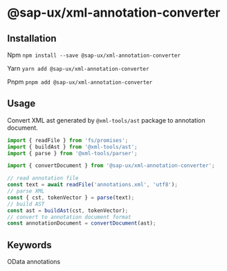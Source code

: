 # @sap-ux/xml-annotation-converter 

## Installation
Npm
`npm install --save @sap-ux/xml-annotation-converter`

Yarn
`yarn add @sap-ux/xml-annotation-converter `

Pnpm
`pnpm add @sap-ux/xml-annotation-converter `

## Usage

Convert XML ast generated by `@xml-tools/ast` package to annotation document.

```Typescript
import { readFile } from 'fs/promises';
import { buildAst } from '@xml-tools/ast';
import { parse } from '@xml-tools/parser';

import { convertDocument } from '@sap-ux/xml-annotation-converter';

// read annotation file
const text = await readFile('annotations.xml', 'utf8');
// parse XML
const { cst, tokenVector } = parse(text);
// build AST
const ast = buildAst(cst, tokenVector);
// convert to annotation document format
const annotationDocument = convertDocument(ast);
```

## Keywords
OData annotations
